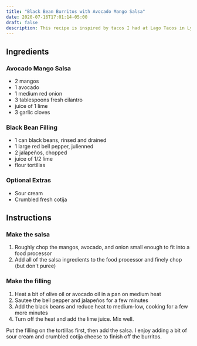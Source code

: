 ```yaml
---
title: "Black Bean Burritos with Avocado Mango Salsa"
date: 2020-07-16T17:01:14-05:00
draft: false
description: This recipe is inspired by tacos I had at Lago Tacos in Lyn-Lake in Minneapolis, and based partially on a recipe I found online.
---
```


## Ingredients

### Avocado Mango Salsa

- 2 mangos
- 1 avocado
- 1 medium red onion
- 3 tablespoons fresh cilantro
- juice of 1 lime
- 3 garlic cloves

### Black Bean Filling

- 1 can black beans, rinsed and drained
- 1 large red bell pepper, julienned
- 2 jalapeños, chopped
- juice of 1/2 lime
- flour tortillas

### Optional Extras

- Sour cream
- Crumbled fresh cotija

## Instructions

### Make the salsa

1. Roughly chop the mangos, avocado, and onion small enough to fit into a food processor
2. Add all of the salsa ingredients to the food processor and finely chop (but don't puree)

### Make the filling

1. Heat a bit of olive oil or avocado oil in a pan on medium heat
2. Sautee the bell pepper and jalapeños for a few minutes
3. Add the black beans and reduce heat to medium-low, cooking for a few more minutes
4. Turn off the heat and add the lime juice. Mix well.

Put the filling on the tortillas first, then add the salsa. I enjoy adding a bit of sour cream and crumbled cotija cheese to finish off the burritos.
